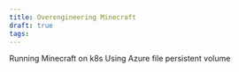 ```yaml
---
title: Overengineering Minecraft
draft: true
tags:
---
```


Running Minecraft on k8s
Using Azure file persistent volume
